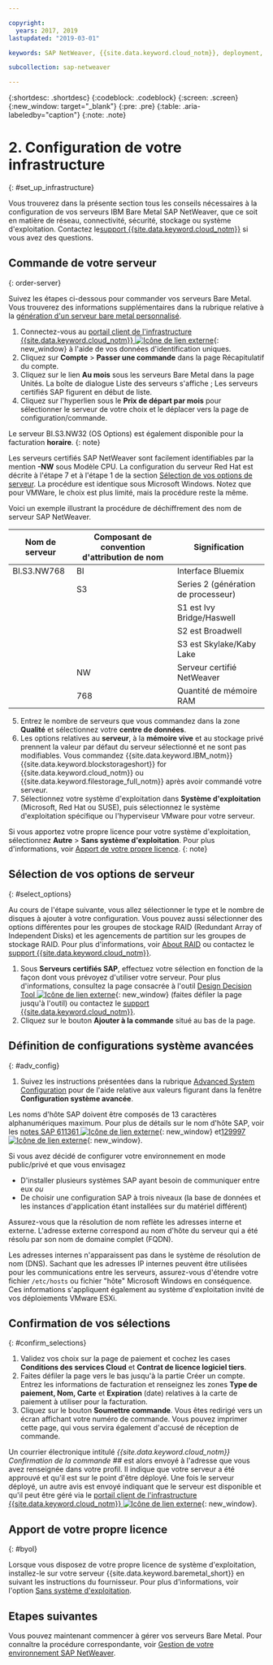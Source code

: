```yaml
---

copyright:
  years: 2017, 2019
lastupdated: "2019-03-01"

keywords: SAP NetWeaver, {{site.data.keyword.cloud_notm}}, deployment, BYOL, database

subcollection: sap-netweaver

---
```


{:shortdesc: .shortdesc}
{:codeblock: .codeblock}
{:screen: .screen}
{:new_window: target="_blank"}
{:pre: .pre}
{:table: .aria-labeledby="caption"}
{:note: .note}

# 2. Configuration de votre infrastructure
{: #set_up_infrastructure}

Vous trouverez dans la présente section tous les conseils nécessaires à la configuration de vos serveurs IBM Bare Metal SAP NetWeaver, que ce soit en matière de réseau, connectivité, sécurité, stockage ou système d'exploitation. Contactez le[support {{site.data.keyword.cloud_notm}}](/docs/get-support?topic=get-support-getting-customer-support#getting-customer-support) si vous avez des questions.

## Commande de votre serveur
{: order-server}

Suivez les étapes ci-dessous pour commander vos serveurs Bare Metal. Vous trouverez des informations supplémentaires dans la rubrique relative à la [génération d'un serveur bare metal personnalisé](/docs/bare-metal?topic=bare-metal-ordering-baremetal-server#ordering-baremetal-server).

1. Connectez-vous au [portail client de l'infrastructure {{site.data.keyword.cloud_notm}} ![Icône de lien externe](../../icons/launch-glyph.svg "Icône de lien externe")](https://control.softlayer.com){: new_window} à l'aide de vos données d'identification uniques. 
2. Cliquez sur **Compte** > **Passer une commande** dans la page Récapitulatif du compte.
3. Cliquez sur le lien **Au mois** sous les serveurs Bare Metal dans la page Unités. La boîte de dialogue Liste des serveurs s'affiche ; Les serveurs certifiés SAP figurent en début de liste. 
4. Cliquez sur l'hyperlien sous le **Prix de départ par mois** pour sélectionner le serveur de votre choix et le déplacer vers la page de configuration/commande.

Le serveur BI.S3.NW32 (OS Options) est également disponible pour la facturation **horaire**.
{: note}

   Les serveurs certifiés SAP NetWeaver sont facilement identifiables par la mention **-NW** sous Modèle CPU. La configuration du serveur Red Hat est décrite à l'étape 7 et à l'étape 1 de la section [Sélection de vos options de serveur](#select_options). La procédure est identique sous Microsoft Windows. Notez que pour VMWare, le choix est plus limité, mais la procédure reste la même.

   Voici un exemple illustrant la procédure de déchiffrement des nom de serveur SAP NetWeaver.

|Nom de serveur| Composant de convention d'attribution de nom |Signification|
| --- | --- | --- |
| BI.S3.NW768 | BI | Interface Bluemix |
| | S3 | Series 2 (génération de processeur) |
| | | S1 est Ivy Bridge/Haswell |
| | | S2 est Broadwell |
| | | S3 est Skylake/Kaby Lake |
| | NW | Serveur certifié NetWeaver |
| | 768 |Quantité de mémoire RAM|

5. Entrez le nombre de serveurs que vous commandez dans la zone **Qualité** et sélectionnez votre **centre de données**.
6. Les options relatives au **serveur**, à la **mémoire vive** et au stockage privé prennent la valeur par défaut du serveur sélectionné et ne sont pas modifiables. Vous commandez {{site.data.keyword.IBM_notm}} {{site.data.keyword.blockstorageshort}} for {{site.data.keyword.cloud_notm}} ou {{site.data.keyword.filestorage_full_notm}} après avoir commandé votre serveur. 
7. Sélectionnez votre système d'exploitation dans **Système d'exploitation** (Microsoft, Red Hat ou SUSE), puis sélectionnez le système d'exploitation spécifique ou l'hyperviseur VMware pour votre serveur.

Si vous apportez votre propre licence pour votre système d'exploitation, sélectionnez **Autre** > **Sans système d'exploitation**. Pour plus d'informations, voir [Apport de votre propre licence](#byol).
{: note}

## Sélection de vos options de serveur
{: #select_options}

Au cours de l'étape suivante, vous allez sélectionner le type et le nombre de disques à ajouter à votre configuration. Vous pouvez aussi sélectionner des options différentes pour les groupes de stockage RAID (Redundant Array of Independent Disks) et les agencements de partition sur les groupes de stockage RAID. Pour plus d'informations, voir [About RAID](/docs/bare-metal?topic=bare-metal-about-raid#about-raid) ou contactez le [support {{site.data.keyword.cloud_notm}}](/docs/get-support?topic=get-support-getting-customer-support#getting-customer-support). 

1. Sous **Serveurs certifiés SAP**, effectuez votre sélection en fonction de la façon dont vous prévoyez d'utiliser votre serveur. Pour plus d'informations, consultez la page consacrée à l'outil [Design Decision Tool ![Icône de lien externe](../../icons/launch-glyph.svg "Icône de lien externe")](https://github.com/ibm-cloud-architecture/infrastructure-design-decision-tool){: new_window} (faites défiler la page jusqu'à l'outil) ou contactez le [support {{site.data.keyword.cloud_notm}}](/docs/get-support?topic=get-support-getting-customer-support#getting-customer-support). 
2. Cliquez sur le bouton **Ajouter à la commande** situé au bas de la page.

## Définition de configurations système avancées
{: #adv_config}

1. Suivez les instructions présentées dans la rubrique [Advanced System Configuration](/docs/bare-metal?topic=bare-metal-ordering-baremetal-server#ordering-baremetal-server) pour de l'aide relative aux valeurs figurant dans la fenêtre **Configuration système avancée**.

Les noms d'hôte SAP doivent être composés de 13 caractères alphanumériques maximum. Pour plus de détails sur le nom d'hôte SAP, voir les [notes SAP 611361 ![Icône de lien externe](../../icons/launch-glyph.svg "Icône de lien externe")](https://launchpad.support.sap.com/#/611361){: new_window} et[129997 ![Icône de lien externe](../../icons/launch-glyph.svg "Icône de lien externe")](https://launchpad.support.sap.com/#/129997){: new_window}. 

Si vous avez décidé de configurer votre environnement en mode public/privé et que vous envisagez
  * D'installer plusieurs systèmes SAP ayant besoin de communiquer entre eux *ou*
  * De choisir une configuration SAP à trois niveaux (la base de données et les instances d'application étant installées sur du matériel différent)

Assurez-vous que la résolution de nom reflète les adresses interne et externe. L'adresse externe correspond au nom d'hôte du serveur qui a été résolu par son nom de domaine complet (FQDN).

Les adresses internes n'apparaissent pas dans le système de résolution de nom (DNS). Sachant que les adresses IP internes peuvent être utilisées pour les communications entre les serveurs, assurez-vous d'étendre votre fichier `/etc/hosts` ou fichier "hôte" Microsoft Windows en conséquence. Ces informations s'appliquent également au système d'exploitation invité de vos déploiements VMware ESXi.

## Confirmation de vos sélections
{: #confirm_selections}

1. Validez vos choix sur la page de paiement et cochez les cases **Conditions des services Cloud** et **Contrat de licence logiciel tiers**.
2. Faites défiler la page vers le bas jusqu'à la partie Créer un compte. Entrez les informations de facturation et renseignez les zones **Type de paiement, Nom, Carte** et **Expiration** (date) relatives à la carte de paiement à utiliser pour la facturation.
3. Cliquez sur le bouton **Soumettre commande**. Vous êtes redirigé vers un écran affichant votre numéro de commande. Vous pouvez imprimer cette page, qui vous servira également d'accusé de réception de commande.

Un courrier électronique intitulé _{{site.data.keyword.cloud_notm}} Confirmation de la commande ##_ est alors envoyé à l'adresse que vous avez renseignée dans votre profil. Il indique que votre serveur a été approuvé et qu'il est sur le point d'être déployé. Une fois le serveur déployé, un autre avis est envoyé indiquant que le serveur est disponible et qu'il peut être géré via le [portail client de l'infrastructure {{site.data.keyword.cloud_notm}} ![Icône de lien externe](../../icons/launch-glyph.svg "Icône de lien externe")](https://control.softlayer.com){: new_window}.

## Apport de votre propre licence
{: #byol}

Lorsque vous disposez de votre propre licence de système d'exploitation, installez-le sur votre serveur {{site.data.keyword.baremetal_short}} en suivant les instructions du fournisseur. Pour plus d'informations, voir l'option [Sans système d'exploitation](/docs/bare-metal?topic=bare-metal-how-to-install-an-operating-system-on-a-no-os-server-#how-to-install-an-operating-system-on-a-no-os-server-).

## Etapes suivantes

Vous pouvez maintenant commencer à gérer vos serveurs Bare Metal. Pour connaître la procédure correspondante, voir [Gestion de votre environnement SAP NetWeaver](/docs/infrastructure/sap-netweaver?topic=sap-netweaver-manage_environment#manage_environment).
